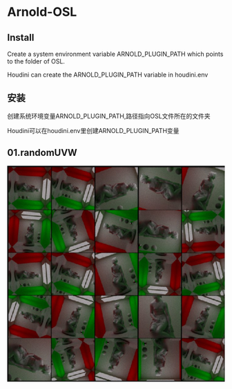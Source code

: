 # Arnold-OSL


## Install

Create a system environment variable ARNOLD_PLUGIN_PATH which points to the folder of OSL.

Houdini can create the ARNOLD_PLUGIN_PATH variable in houdini.env



## 安装
创建系统环境变量ARNOLD_PLUGIN_PATH,路径指向OSL文件所在的文件夹

Houdini可以在houdini.env里创建ARNOLD_PLUGIN_PATH变量



## 01.randomUVW


![randomUVW image](https://github.com/ArnoChenFx/Arnold-OSL/blob/master/images/randomUVW.jpg)

